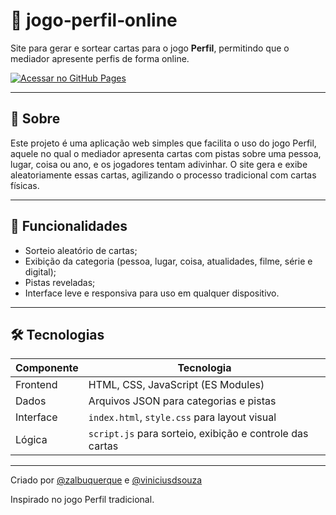 # 🧩 jogo‑perfil‑online

Site para gerar e sortear cartas para o jogo **Perfil**, permitindo que o mediador apresente perfis de forma online.

[![Acessar no GitHub Pages](https://img.shields.io/badge/🔗%20Acessar%20Jogo-GitHub%20Pages-blue?style=for-the-badge)](https://zalbuquerque.github.io/perfil-game/)

---
## 📖 Sobre

Este projeto é uma aplicação web simples que facilita o uso do jogo Perfil, aquele no qual o mediador apresenta cartas com pistas sobre uma pessoa, lugar, coisa ou ano, e os jogadores tentam adivinhar. O site gera e exibe aleatoriamente essas cartas, agilizando o processo tradicional com cartas físicas.

---

## 🎯 Funcionalidades

- Sorteio aleatório de cartas;
- Exibição da categoria (pessoa, lugar, coisa, atualidades, filme, série e digital);
- Pistas reveladas;
- Interface leve e responsiva para uso em qualquer dispositivo.

---

## 🛠️ Tecnologias

| Componente          | Tecnologia                                                                |
| ------------------- | ------------------------------------------------------------------------- |
| Frontend            | HTML, CSS, JavaScript (ES Modules)                                        |
| Dados               | Arquivos JSON para categorias e pistas                                    |
| Interface           | `index.html`, `style.css` para layout visual                              |
| Lógica              | `script.js` para sorteio, exibição e controle das cartas                  |


---
Criado por [@zalbuquerque](https://github.com/zalbuquerque) e [@viniciusdsouza](https://github.com/viniciusdsouza)

Inspirado no jogo Perfil tradicional.